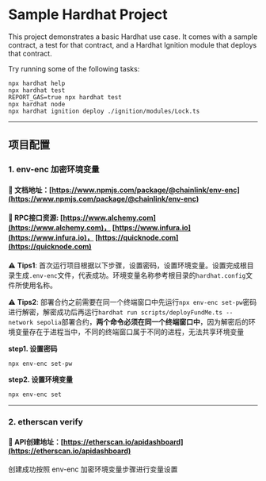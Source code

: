 # Sample Hardhat Project

This project demonstrates a basic Hardhat use case. It comes with a sample contract, a test for that contract, and a Hardhat Ignition module that deploys that contract.

Try running some of the following tasks:

```shell
npx hardhat help
npx hardhat test
REPORT_GAS=true npx hardhat test
npx hardhat node
npx hardhat ignition deploy ./ignition/modules/Lock.ts
```
---

## 项目配置

### 1. env-enc 加密环境变量
#### 🧾 文档地址：[https://www.npmjs.com/package/@chainlink/env-enc](https://www.npmjs.com/package/@chainlink/env-enc)

#### 🎯 RPC接口资源: [https://www.alchemy.com](https://www.alchemy.com)， [https://www.infura.io](https://www.infura.io)， [https://quicknode.com](https://quicknode.com)

⚠️ **Tips1**: 首次运行项目根据以下步骤，设置密码，设置环境变量。设置完成根目录生成`.env-enc`文件，代表成功。环境变量名称参考根目录的`hardhat.config`文件所使用名称。

⚠️ **Tips2**: 部署合约之前需要在同一个终端窗口中先运行```npx env-enc set-pw```密码进行解密，解密成功后再运行```hardhat run scripts/deployFundMe.ts --network sepolia```部署合约，**两个命令必须在同一个终端窗口中**，因为解密后的环境变量存在于进程当中，不同的终端窗口属于不同的进程，无法共享环境变量

**step1. 设置密码**
```shell
npx env-enc set-pw
```
**step2. 设置环境变量**
```shell
npx env-enc set
```

---

### 2. etherscan verify
#### 🧾 API创建地址：[https://etherscan.io/apidashboard](https://etherscan.io/apidashboard)
创建成功按照 env-enc 加密环境变量步骤进行变量设置